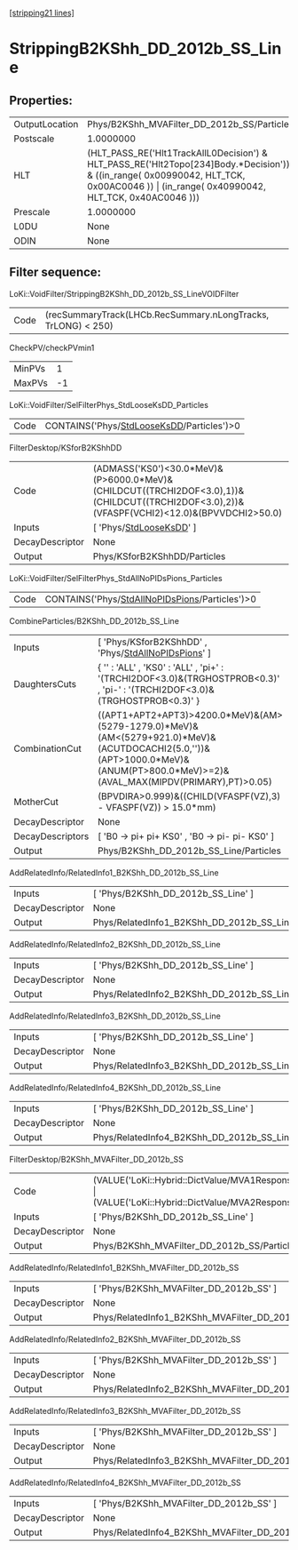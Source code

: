 [[stripping21 lines]](./stripping21-index)

# StrippingB2KShh_DD_2012b_SS_Line

## Properties:

|                |                                                                                                                                                                                            |
|----------------|--------------------------------------------------------------------------------------------------------------------------------------------------------------------------------------------|
| OutputLocation | Phys/B2KShh_MVAFilter_DD_2012b_SS/Particles                                                                                                                                                |
| Postscale      | 1.0000000                                                                                                                                                                                  |
| HLT            | (HLT_PASS_RE('Hlt1TrackAllL0Decision') & HLT_PASS_RE('Hlt2Topo[234]Body.\*Decision')) & ((in_range( 0x00990042, HLT_TCK, 0x00AC0046 )) \| (in_range( 0x40990042, HLT_TCK, 0x40AC0046 ))) |
| Prescale       | 1.0000000                                                                                                                                                                                  |
| L0DU           | None                                                                                                                                                                                       |
| ODIN           | None                                                                                                                                                                                       |

## Filter sequence:

LoKi::VoidFilter/StrippingB2KShh_DD_2012b_SS_LineVOIDFilter

|      |                                                               |
|------|---------------------------------------------------------------|
| Code | (recSummaryTrack(LHCb.RecSummary.nLongTracks, TrLONG) \< 250) |

CheckPV/checkPVmin1

|        |     |
|--------|-----|
| MinPVs | 1   |
| MaxPVs | -1  |

LoKi::VoidFilter/SelFilterPhys_StdLooseKsDD_Particles

|      |                                                                                          |
|------|------------------------------------------------------------------------------------------|
| Code | CONTAINS('Phys/[StdLooseKsDD](./stripping21-commonparticles-stdlooseksdd)/Particles')\>0 |

FilterDesktop/KSforB2KShhDD

|                 |                                                                                                                                                   |
|-----------------|---------------------------------------------------------------------------------------------------------------------------------------------------|
| Code            | (ADMASS('KS0')\<30.0\*MeV)&(P\>6000.0\*MeV)&(CHILDCUT((TRCHI2DOF\<3.0),1))&(CHILDCUT((TRCHI2DOF\<3.0),2))&(VFASPF(VCHI2)\<12.0)&(BPVVDCHI2\>50.0) |
| Inputs          | [ 'Phys/[StdLooseKsDD](./stripping21-commonparticles-stdlooseksdd)' ]                                                                           |
| DecayDescriptor | None                                                                                                                                              |
| Output          | Phys/KSforB2KShhDD/Particles                                                                                                                      |

LoKi::VoidFilter/SelFilterPhys_StdAllNoPIDsPions_Particles

|      |                                                                                                    |
|------|----------------------------------------------------------------------------------------------------|
| Code | CONTAINS('Phys/[StdAllNoPIDsPions](./stripping21-commonparticles-stdallnopidspions)/Particles')\>0 |

CombineParticles/B2KShh_DD_2012b_SS_Line

|                  |                                                                                                                                                                                           |
|------------------|-------------------------------------------------------------------------------------------------------------------------------------------------------------------------------------------|
| Inputs           | [ 'Phys/KSforB2KShhDD' , 'Phys/[StdAllNoPIDsPions](./stripping21-commonparticles-stdallnopidspions)' ]                                                                                  |
| DaughtersCuts    | { '' : 'ALL' , 'KS0' : 'ALL' , 'pi+' : '(TRCHI2DOF\<3.0)&(TRGHOSTPROB\<0.3)' , 'pi-' : '(TRCHI2DOF\<3.0)&(TRGHOSTPROB\<0.3)' }                                                            |
| CombinationCut   | ((APT1+APT2+APT3)\>4200.0\*MeV)&(AM\>(5279-1279.0)\*MeV)&(AM\<(5279+921.0)\*MeV)&(ACUTDOCACHI2(5.0,''))&(APT\>1000.0\*MeV)&(ANUM(PT\>800.0\*MeV)\>=2)&(AVAL_MAX(MIPDV(PRIMARY),PT)\>0.05) |
| MotherCut        | (BPVDIRA\>0.999)&((CHILD(VFASPF(VZ),3) - VFASPF(VZ)) \> 15.0\*mm)                                                                                                                         |
| DecayDescriptor  | None                                                                                                                                                                                      |
| DecayDescriptors | [ 'B0 -\> pi+ pi+ KS0' , 'B0 -\> pi- pi- KS0' ]                                                                                                                                         |
| Output           | Phys/B2KShh_DD_2012b_SS_Line/Particles                                                                                                                                                    |

AddRelatedInfo/RelatedInfo1_B2KShh_DD_2012b_SS_Line

|                 |                                                     |
|-----------------|-----------------------------------------------------|
| Inputs          | [ 'Phys/B2KShh_DD_2012b_SS_Line' ]                |
| DecayDescriptor | None                                                |
| Output          | Phys/RelatedInfo1_B2KShh_DD_2012b_SS_Line/Particles |

AddRelatedInfo/RelatedInfo2_B2KShh_DD_2012b_SS_Line

|                 |                                                     |
|-----------------|-----------------------------------------------------|
| Inputs          | [ 'Phys/B2KShh_DD_2012b_SS_Line' ]                |
| DecayDescriptor | None                                                |
| Output          | Phys/RelatedInfo2_B2KShh_DD_2012b_SS_Line/Particles |

AddRelatedInfo/RelatedInfo3_B2KShh_DD_2012b_SS_Line

|                 |                                                     |
|-----------------|-----------------------------------------------------|
| Inputs          | [ 'Phys/B2KShh_DD_2012b_SS_Line' ]                |
| DecayDescriptor | None                                                |
| Output          | Phys/RelatedInfo3_B2KShh_DD_2012b_SS_Line/Particles |

AddRelatedInfo/RelatedInfo4_B2KShh_DD_2012b_SS_Line

|                 |                                                     |
|-----------------|-----------------------------------------------------|
| Inputs          | [ 'Phys/B2KShh_DD_2012b_SS_Line' ]                |
| DecayDescriptor | None                                                |
| Output          | Phys/RelatedInfo4_B2KShh_DD_2012b_SS_Line/Particles |

FilterDesktop/B2KShh_MVAFilter_DD_2012b_SS

|                 |                                                                                                                                        |
|-----------------|----------------------------------------------------------------------------------------------------------------------------------------|
| Code            | (VALUE('LoKi::Hybrid::DictValue/MVA1Response_DD_2012b_SS')\>-0.2) \| (VALUE('LoKi::Hybrid::DictValue/MVA2Response_DD_2012b_SS')\>-0.2) |
| Inputs          | [ 'Phys/B2KShh_DD_2012b_SS_Line' ]                                                                                                   |
| DecayDescriptor | None                                                                                                                                   |
| Output          | Phys/B2KShh_MVAFilter_DD_2012b_SS/Particles                                                                                            |

AddRelatedInfo/RelatedInfo1_B2KShh_MVAFilter_DD_2012b_SS

|                 |                                                          |
|-----------------|----------------------------------------------------------|
| Inputs          | [ 'Phys/B2KShh_MVAFilter_DD_2012b_SS' ]                |
| DecayDescriptor | None                                                     |
| Output          | Phys/RelatedInfo1_B2KShh_MVAFilter_DD_2012b_SS/Particles |

AddRelatedInfo/RelatedInfo2_B2KShh_MVAFilter_DD_2012b_SS

|                 |                                                          |
|-----------------|----------------------------------------------------------|
| Inputs          | [ 'Phys/B2KShh_MVAFilter_DD_2012b_SS' ]                |
| DecayDescriptor | None                                                     |
| Output          | Phys/RelatedInfo2_B2KShh_MVAFilter_DD_2012b_SS/Particles |

AddRelatedInfo/RelatedInfo3_B2KShh_MVAFilter_DD_2012b_SS

|                 |                                                          |
|-----------------|----------------------------------------------------------|
| Inputs          | [ 'Phys/B2KShh_MVAFilter_DD_2012b_SS' ]                |
| DecayDescriptor | None                                                     |
| Output          | Phys/RelatedInfo3_B2KShh_MVAFilter_DD_2012b_SS/Particles |

AddRelatedInfo/RelatedInfo4_B2KShh_MVAFilter_DD_2012b_SS

|                 |                                                          |
|-----------------|----------------------------------------------------------|
| Inputs          | [ 'Phys/B2KShh_MVAFilter_DD_2012b_SS' ]                |
| DecayDescriptor | None                                                     |
| Output          | Phys/RelatedInfo4_B2KShh_MVAFilter_DD_2012b_SS/Particles |
